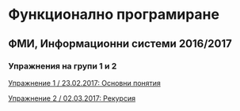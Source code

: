 # Функционално програмиране

## ФМИ, Информационни системи 2016/2017

### Упражнения на групи 1 и 2

[Упражнение 1 / 23.02.2017: Основни понятия](https://github.com/kyovchev/IS-16-17/blob/master/lab1.hs)

[Упражнение 2 / 02.03.2017: Рекурсия](https://github.com/kyovchev/IS-16-17/blob/master/lab2.hs)
